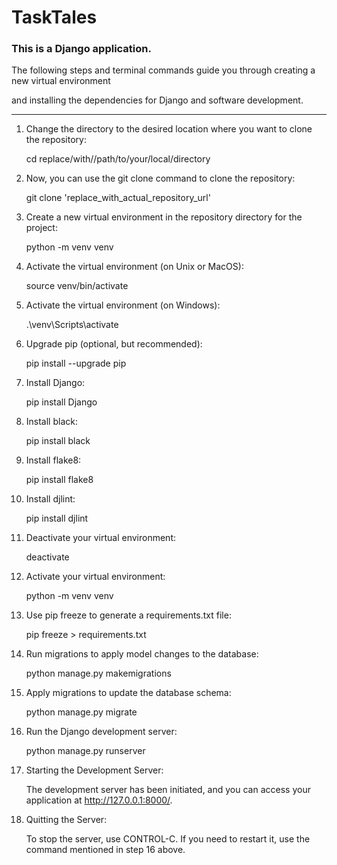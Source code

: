 # TaskTales

### This is a Django application. 

The following steps and terminal commands guide you through creating a new virtual environment 

and installing the dependencies for Django and software development.

------------------------------

1.  Change the directory to the desired location where you want to clone the repository:

    cd replace/with//path/to/your/local/directory

2.  Now, you can use the git clone command to clone the repository:
   
    git clone 'replace_with_actual_repository_url'

3.  Create a new virtual environment in the repository directory for the project:
   
    python -m venv venv

4.  Activate the virtual environment (on Unix or MacOS):
   
    source venv/bin/activate

5.  Activate the virtual environment (on Windows):
   
    .\venv\Scripts\activate

6.  Upgrade pip (optional, but recommended):
   
    pip install --upgrade pip
      
7.  Install Django:
   
    pip install Django

8.  Install black:

    pip install black

9.  Install flake8:

    pip install flake8

10. Install djlint:

    pip install djlint

11. Deactivate your virtual environment:

    deactivate

12. Activate your virtual environment:

    python -m venv venv

13. Use pip freeze to generate a requirements.txt file:

    pip freeze > requirements.txt

14. Run migrations to apply model changes to the database:

    python manage.py makemigrations

15. Apply migrations to update the database schema:

    python manage.py migrate

16. Run the Django development server:
   
    python manage.py runserver

17. Starting the Development Server:

    The development server has been initiated, and you can access your application at http://127.0.0.1:8000/.

18. Quitting the Server:

    To stop the server, use CONTROL-C. If you need to restart it, use the command mentioned in step 16 above.


